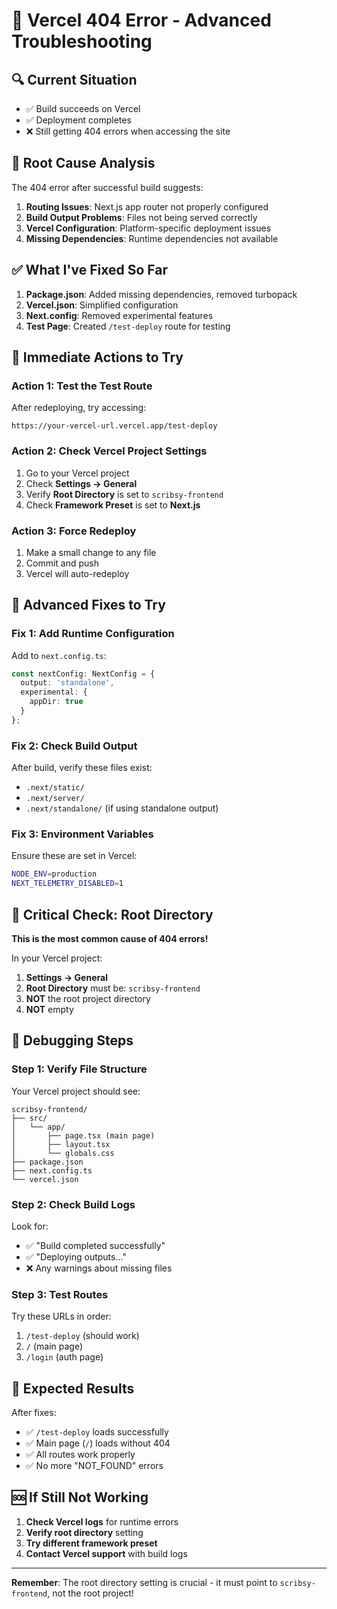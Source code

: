 # 🚨 Vercel 404 Error - Advanced Troubleshooting

## 🔍 **Current Situation**
- ✅ Build succeeds on Vercel
- ✅ Deployment completes
- ❌ Still getting 404 errors when accessing the site

## 🎯 **Root Cause Analysis**

The 404 error after successful build suggests:

1. **Routing Issues**: Next.js app router not properly configured
2. **Build Output Problems**: Files not being served correctly
3. **Vercel Configuration**: Platform-specific deployment issues
4. **Missing Dependencies**: Runtime dependencies not available

## ✅ **What I've Fixed So Far**

1. **Package.json**: Added missing dependencies, removed turbopack
2. **Vercel.json**: Simplified configuration
3. **Next.config**: Removed experimental features
4. **Test Page**: Created `/test-deploy` route for testing

## 🚀 **Immediate Actions to Try**

### **Action 1: Test the Test Route**
After redeploying, try accessing:
```
https://your-vercel-url.vercel.app/test-deploy
```

### **Action 2: Check Vercel Project Settings**
1. Go to your Vercel project
2. Check **Settings → General**
3. Verify **Root Directory** is set to `scribsy-frontend`
4. Check **Framework Preset** is set to **Next.js**

### **Action 3: Force Redeploy**
1. Make a small change to any file
2. Commit and push
3. Vercel will auto-redeploy

## 🔧 **Advanced Fixes to Try**

### **Fix 1: Add Runtime Configuration**
Add to `next.config.ts`:
```typescript
const nextConfig: NextConfig = {
  output: 'standalone',
  experimental: {
    appDir: true
  }
};
```

### **Fix 2: Check Build Output**
After build, verify these files exist:
- `.next/static/`
- `.next/server/`
- `.next/standalone/` (if using standalone output)

### **Fix 3: Environment Variables**
Ensure these are set in Vercel:
```bash
NODE_ENV=production
NEXT_TELEMETRY_DISABLED=1
```

## 🚨 **Critical Check: Root Directory**

**This is the most common cause of 404 errors!**

In your Vercel project:
1. **Settings → General**
2. **Root Directory** must be: `scribsy-frontend`
3. **NOT** the root project directory
4. **NOT** empty

## 📝 **Debugging Steps**

### **Step 1: Verify File Structure**
Your Vercel project should see:
```
scribsy-frontend/
├── src/
│   └── app/
│       ├── page.tsx (main page)
│       ├── layout.tsx
│       └── globals.css
├── package.json
├── next.config.ts
└── vercel.json
```

### **Step 2: Check Build Logs**
Look for:
- ✅ "Build completed successfully"
- ✅ "Deploying outputs..."
- ❌ Any warnings about missing files

### **Step 3: Test Routes**
Try these URLs in order:
1. `/test-deploy` (should work)
2. `/` (main page)
3. `/login` (auth page)

## 🎯 **Expected Results**

After fixes:
- ✅ `/test-deploy` loads successfully
- ✅ Main page (`/`) loads without 404
- ✅ All routes work properly
- ✅ No more "NOT_FOUND" errors

## 🆘 **If Still Not Working**

1. **Check Vercel logs** for runtime errors
2. **Verify root directory** setting
3. **Try different framework preset**
4. **Contact Vercel support** with build logs

---

**Remember**: The root directory setting is crucial - it must point to `scribsy-frontend`, not the root project!
